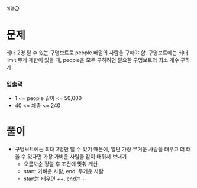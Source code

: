 ```
해결⭕️
```

# 문제

최대 2명 탈 수 있는 구명보트로 people 배열의 사람을 구해야 함.
구명보트에는 최대 limit 무게 제한이 있을 때, people을 모두 구하려면 필요한 구명보트의 최소 개수 구하기

### 입출력

- 1 <= people 길이 <= 50,000
- 40 <= 체중 <= 240

# 풀이

- 구명보트에는 최대 2명만 탈 수 있기 때문에, 일단 가장 무거운 사람을 태우고 더 태울 수 있다면 가장 가벼운 사람을 같이 태워서 보내기
  - 오름차순 정렬 후 조건에 맞춰 계산
  - start: 가벼운 사람, end: 무거운 사람
  - start는 태우면 ++, end는 --
